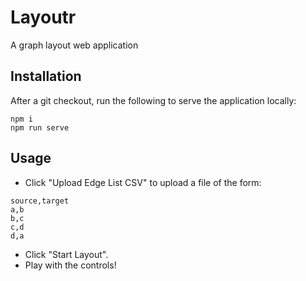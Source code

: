 # Layoutr
A graph layout web application

## Installation

After a git checkout, run the following to serve the application locally:

```
npm i
npm run serve
```

## Usage

* Click "Upload Edge List CSV" to upload a file of the form:
```
source,target
a,b
b,c
c,d
d,a
```
* Click "Start Layout".
* Play with the controls!
